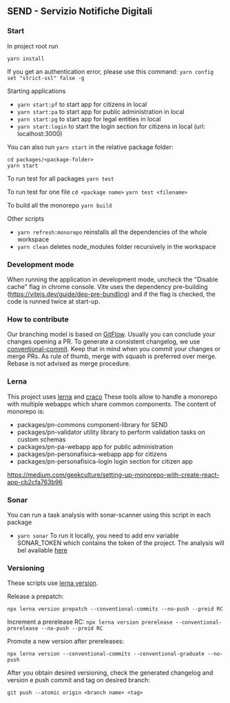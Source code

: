 ﻿## SEND - Servizio Notifiche Digitali

### Start

In project root run

`yarn install`

If you get an authentication error, please use this command:
`yarn config set "strict-ssl" false -g`

Starting applications

- `yarn start:pf` to start app for citizens in local
- `yarn start:pa` to start app for public administration in local
- `yarn start:pg` to start app for legal entities in local
- `yarn start:login` to start the login section for citizens in local (url: localhost:3000)

You can also run `yarn start` in the relative package folder:

```
cd packages/<package-folder>
yarn start
```

To run test for all packages
`yarn test`

To run test for one file
`cd <package name>`
`yarn test <filename>`

To build all the monorepo
`yarn build`

Other scripts

- `yarn refresh:monorepo` reinstalls all the dependencies of the whole workspace
- `yarn clean` deletes node_modules folder recursively in the workspace

### Development mode

When running the application in development mode, uncheck the "Disable cache" flag in chrome console. Vite uses the dependency pre-building (https://vitejs.dev/guide/dep-pre-bundling) and if the flag is checked, the code is runned twice at start-up.

### How to contribute

Our branching model is based on [GitFlow](https://www.atlassian.com/git/tutorials/comparing-workflows/gitflow-workflow). Usually you can conclude your changes opening a PR.
To generate a consistent changelog, we use [conventional-commit](https://www.conventionalcommits.org/en/v1.0.0/).
Keep that in mind when you commit your changes or merge PRs.
As rule of thumb, merge with squash is preferred over merge. Rebase is not advised as merge procedure.

### Lerna

This project uses [lerna](https://github.com/lerna/lerna) and [craco](https://github.com/gsoft-inc/craco)
These tools allow to handle a monorepo with multiple webapps which share common components.
The content of monorepo is:

- packages/pn-commons component-library for SEND
- packages/pn-validator utility library to perform validation tasks on custom schemas
- packages/pn-pa-webapp app for public administration
- packages/pn-personafisica-webapp app for citizens
- packages/pn-personafisica-login login section for citizen app

https://medium.com/geekculture/setting-up-monorepo-with-create-react-app-cb2cfa763b96

### Sonar

You can run a task analysis with sonar-scanner using this script in each package

- `yarn sonar`
  To run it locally, you need to add env variable SONAR_TOKEN which contains the token of the project.
  The analysis will bel available [here](https://sonarcloud.io/project/overview?id=pagopa_pn-frontend)

### Versioning

These scripts use [lerna version](https://github.com/lerna/lerna/blob/main/commands/version/README.md).

Release a prepatch:

`npx lerna version prepatch --conventional-commits --no-push --preid RC`

Increment a prerelease RC:
`npx lerna version prerelease --conventional-prerelease --no-push --preid RC`

Promote a new version after prereleases:

`npx lerna version --conventional-commits --conventional-graduate --no-push`

After you obtain desired versioning, check the generated changelog and version e push commit and tag on desired branch:

`git push --atomic origin <branch name> <tag>`
